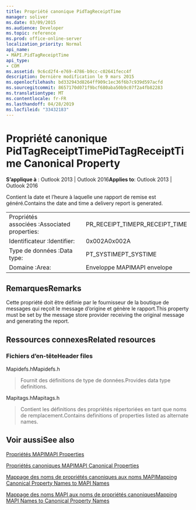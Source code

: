 ```yaml
---
title: Propriété canonique PidTagReceiptTime
manager: soliver
ms.date: 03/09/2015
ms.audience: Developer
ms.topic: reference
ms.prod: office-online-server
localization_priority: Normal
api_name:
- MAPI.PidTagReceiptTime
api_type:
- COM
ms.assetid: 9c6cd2f4-e769-4786-b9cc-c02641fecc4f
description: Dernière modification le 9 mars 2015
ms.openlocfilehash: bd332943d8264ff909c1ec36f6b7c939d597acfd
ms.sourcegitcommit: 8657170d071f9bcf680aba50b9c07f2a4fb82283
ms.translationtype: MT
ms.contentlocale: fr-FR
ms.lasthandoff: 04/28/2019
ms.locfileid: "33432183"
---
```

# <a name="pidtagreceipttime-canonical-property"></a><span data-ttu-id="48a82-103">Propriété canonique PidTagReceiptTime</span><span class="sxs-lookup"><span data-stu-id="48a82-103">PidTagReceiptTime Canonical Property</span></span>

  
  
<span data-ttu-id="48a82-104">**S’applique à** : Outlook 2013 | Outlook 2016</span><span class="sxs-lookup"><span data-stu-id="48a82-104">**Applies to**: Outlook 2013 | Outlook 2016</span></span> 
  
<span data-ttu-id="48a82-105">Contient la date et l’heure à laquelle une rapport de remise est généré.</span><span class="sxs-lookup"><span data-stu-id="48a82-105">Contains the date and time a delivery report is generated.</span></span>
  
|||
|:-----|:-----|
|<span data-ttu-id="48a82-106">Propriétés associées :</span><span class="sxs-lookup"><span data-stu-id="48a82-106">Associated properties:</span></span>  <br/> |<span data-ttu-id="48a82-107">PR_RECEIPT_TIME</span><span class="sxs-lookup"><span data-stu-id="48a82-107">PR_RECEIPT_TIME</span></span>  <br/> |
|<span data-ttu-id="48a82-108">Identificateur :</span><span class="sxs-lookup"><span data-stu-id="48a82-108">Identifier:</span></span>  <br/> |<span data-ttu-id="48a82-109">0x002A</span><span class="sxs-lookup"><span data-stu-id="48a82-109">0x002A</span></span>  <br/> |
|<span data-ttu-id="48a82-110">Type de données :</span><span class="sxs-lookup"><span data-stu-id="48a82-110">Data type:</span></span>  <br/> |<span data-ttu-id="48a82-111">PT_SYSTIME</span><span class="sxs-lookup"><span data-stu-id="48a82-111">PT_SYSTIME</span></span>  <br/> |
|<span data-ttu-id="48a82-112">Domaine :</span><span class="sxs-lookup"><span data-stu-id="48a82-112">Area:</span></span>  <br/> |<span data-ttu-id="48a82-113">Enveloppe MAPI</span><span class="sxs-lookup"><span data-stu-id="48a82-113">MAPI envelope</span></span>  <br/> |
   
## <a name="remarks"></a><span data-ttu-id="48a82-114">Remarques</span><span class="sxs-lookup"><span data-stu-id="48a82-114">Remarks</span></span>

<span data-ttu-id="48a82-115">Cette propriété doit être définie par le fournisseur de la boutique de messages qui reçoit le message d’origine et génère le rapport.</span><span class="sxs-lookup"><span data-stu-id="48a82-115">This property must be set by the message store provider receiving the original message and generating the report.</span></span> 
  
## <a name="related-resources"></a><span data-ttu-id="48a82-116">Ressources connexes</span><span class="sxs-lookup"><span data-stu-id="48a82-116">Related resources</span></span>

### <a name="header-files"></a><span data-ttu-id="48a82-117">Fichiers d’en-tête</span><span class="sxs-lookup"><span data-stu-id="48a82-117">Header files</span></span>

<span data-ttu-id="48a82-118">Mapidefs.h</span><span class="sxs-lookup"><span data-stu-id="48a82-118">Mapidefs.h</span></span>
  
> <span data-ttu-id="48a82-119">Fournit des définitions de type de données.</span><span class="sxs-lookup"><span data-stu-id="48a82-119">Provides data type definitions.</span></span>
    
<span data-ttu-id="48a82-120">Mapitags.h</span><span class="sxs-lookup"><span data-stu-id="48a82-120">Mapitags.h</span></span>
  
> <span data-ttu-id="48a82-121">Contient les définitions des propriétés répertoriées en tant que noms de remplacement.</span><span class="sxs-lookup"><span data-stu-id="48a82-121">Contains definitions of properties listed as alternate names.</span></span>
    
## <a name="see-also"></a><span data-ttu-id="48a82-122">Voir aussi</span><span class="sxs-lookup"><span data-stu-id="48a82-122">See also</span></span>



[<span data-ttu-id="48a82-123">Propriétés MAPI</span><span class="sxs-lookup"><span data-stu-id="48a82-123">MAPI Properties</span></span>](mapi-properties.md)
  
[<span data-ttu-id="48a82-124">Propriétés canoniques MAPI</span><span class="sxs-lookup"><span data-stu-id="48a82-124">MAPI Canonical Properties</span></span>](mapi-canonical-properties.md)
  
[<span data-ttu-id="48a82-125">Mappage des noms de propriétés canoniques aux noms MAPI</span><span class="sxs-lookup"><span data-stu-id="48a82-125">Mapping Canonical Property Names to MAPI Names</span></span>](mapping-canonical-property-names-to-mapi-names.md)
  
[<span data-ttu-id="48a82-126">Mappage des noms MAPI aux noms de propriétés canoniques</span><span class="sxs-lookup"><span data-stu-id="48a82-126">Mapping MAPI Names to Canonical Property Names</span></span>](mapping-mapi-names-to-canonical-property-names.md)

